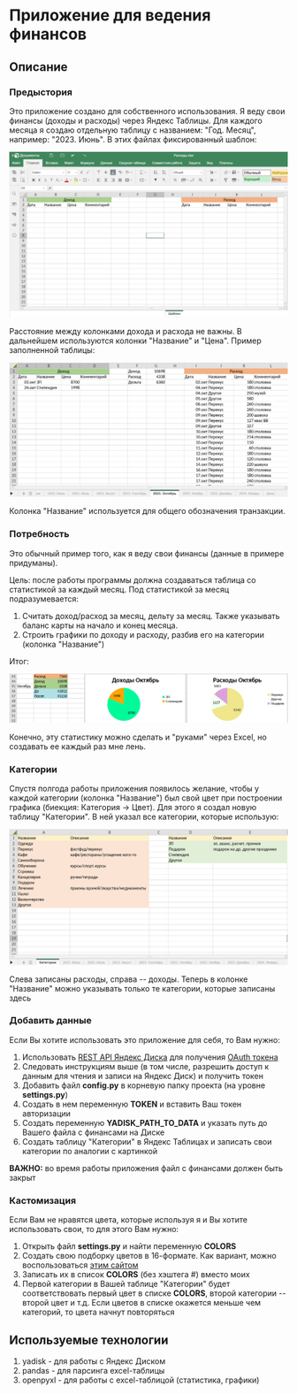 # Приложение для ведения финансов
## Описание

### Предыстория
Это приложение создано для собственного использования. 
Я веду свои финансы (доходы и расходы) через Яндекс Таблицы.
Для каждого месяца я создаю отдельную таблицу с названием: "Год. Месяц", например: "2023. Июнь".
В этих файлах фиксированный шаблон: 

![example1.png](image/example1.png)

Расстояние между колонками дохода и расхода не важны. В дальнейшем используются колонки "Название" и "Цена".
Пример заполненной таблицы:

![example2.png](image/example2.png)

Колонка "Название" используется для общего обозначения транзакции.

### Потребность
Это обычный пример того, как я веду свои финансы (данные в примере придуманы).

Цель: после работы программы должна создаваться таблица со статистикой за каждый месяц.
Под статистикой за месяц подразумевается:
1. Считать доход/расход за месяц, дельту за месяц. 
   Также указывать баланс карты на начало и конец месяца.
2. Строить графики по доходу и расходу, разбив его на категории (колонка "Название")

Итог:

![example3.png](image/example3.png)

Конечно, эту статистику можно сделать и "руками" через Excel,
но создавать ее каждый раз мне лень.

### Категории
Спустя полгода работы приложения появилось желание, чтобы у каждой
категории (колонка "Название") был свой цвет при построении графика 
(биекция: Категория -> Цвет). Для этого я создал новую таблицу
"Категории". В ней указал все категории, которые использую:

![example4.png](image/example4.png)

Слева записаны расходы, справа -- доходы. 
Теперь в колонке "Название" можно указывать только те категории, которые 
записаны здесь

### Добавить данные
Если Вы хотите использовать это приложение для себя, то Вам нужно:

1. Использовать [REST API Яндекс Диска](https://yandex.ru/dev/disk/rest/) для получения [OAuth токена](https://yandex.ru/dev/disk/api/concepts/quickstart.html#quickstart__oauth)
2. Следовать инструкциям выше (в том числе, разрешить доступ к данным для чтения и записи на Яндекс Диск)
и получить токен
3. Добавить файл **config.py** в корневую папку проекта (на уровне **settings.py**)
4. Создать в нем переменную **TOKEN** и вставить Ваш токен авторизации
5. Создать переменную **YADISK_PATH_TO_DATA** и указать путь до Вашего файла с финансами на Диске
6. Создать таблицу "Категории" в Яндекс Таблицах и записать свои категории по 
аналогии с картинкой

**ВАЖНО:** во время работы приложения файл с финансами должен быть закрыт

### Кастомизация
Если Вам не нравятся цвета, которые используя я и Вы хотите использовать свои, то для этого Вам нужно:
1. Открыть файл **settings.py** и найти переменную **COLORS**
2. Создать свою подборку цветов в 16-формате. Как вариант, можно воспользоваться
[этим сайтом](https://www.rapidtables.org/ru/web/color/RGB_Color.html)
3. Записать их в список **COLORS** (без хэштега #) вместо моих
4. Первой категории в Вашей таблице "Категории" будет соответствовать первый
   цвет в списке **COLORS**, второй категории -- второй цвет и т.д. Если цветов
   в списке окажется меньше чем категорий, то цвета начнут повторяться
   
   
## Используемые технологии
1. yadisk - для работы с Яндекс Диском
2. pandas - для парсинга excel-таблицы
3. openpyxl - для работы с excel-таблицой (статистика, графики)
